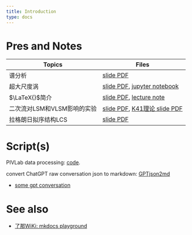 ```yaml
---
title: Introduction
type: docs
---
```


# Pres and Notes

| Topics                      | Files|
| -----                       | ----|
| 谱分析                      | [slide PDF](./attachments/SpectrumAnalysis.pdf)|
| 超大尺度涡                  | [slide PDF](./attachments/超大尺度涡.pdf), [jupyter notebook](./attachments/预乘谱讨论.pdf)|
| $\LaTeX{}$简介              | [slide PDF](./attachments/LaTeX简介.pdf), [lecture note](./attachments/noteLaTeX简介.pdf)|
| 二次流对LSM和VLSM影响的实验 | [slide PDF](./attachments/环形水槽LSM-VLSM.pdf), [K41理论 slide PDF](./attachments/K41.pdf)|
| 拉格朗日拟序结构LCS | [slide PDF](./attachments/LCS.pdf)|

# Script(s)
PIVLab data processing: [code](./codes/).

convert ChatGPT raw conversation json to markdown: [GPTjson2md](./GPT-conversations/json2mdGPT.py)
- [some gpt conversation](./GPT-conversations/)

# See also
- [了那WiKi: mkdocs playground](https://l-n1988.github.io/open-channel/)
